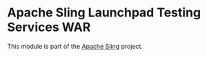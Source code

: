 # Apache Sling Launchpad Testing Services WAR

This module is part of the [Apache Sling](https://sling.apache.org) project.
